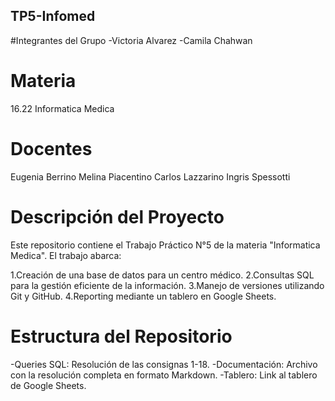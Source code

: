 ## TP5-Infomed

#Integrantes del Grupo
-Victoria Alvarez
-Camila Chahwan

# Materia

16.22 Informatica Medica

# Docentes

Eugenia Berrino
Melina Piacentino
Carlos Lazzarino
Ingris Spessotti

# Descripción del Proyecto

Este repositorio contiene el Trabajo Práctico N°5 de la materia "Informatica Medica". El trabajo abarca:

1.Creación de una base de datos para un centro médico.
2.Consultas SQL para la gestión eficiente de la información.
3.Manejo de versiones utilizando Git y GitHub.
4.Reporting mediante un tablero en Google Sheets.

# Estructura del Repositorio

-Queries SQL: Resolución de las consignas 1-18.
-Documentación: Archivo con la resolución completa en formato Markdown.
-Tablero: Link al tablero de Google Sheets.
